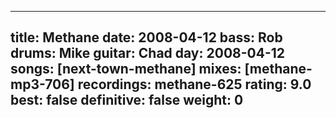 
---
title: Methane
date: 2008-04-12
bass:	Rob
drums:	Mike
guitar:	Chad
day: 2008-04-12
songs: [next-town-methane]
mixes: [methane-mp3-706]
recordings: methane-625
rating: 9.0
best: false
definitive: false
weight: 0
---
